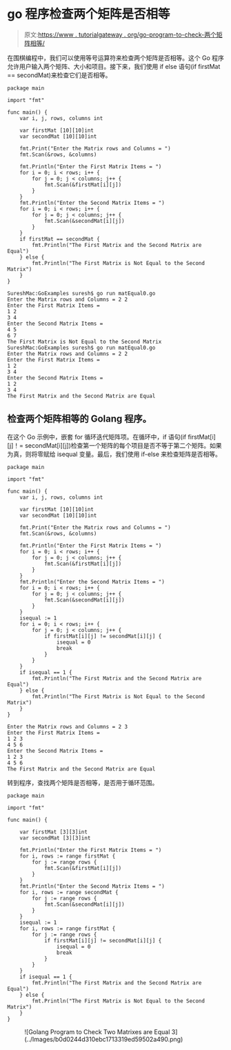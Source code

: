 # go 程序检查两个矩阵是否相等

> 原文:[https://www . tutorialgateway . org/go-program-to-check-两个矩阵相等/](https://www.tutorialgateway.org/go-program-to-check-two-matrixes-are-equal/)

在围棋编程中，我们可以使用等号运算符来检查两个矩阵是否相等。这个 Go 程序允许用户输入两个矩阵、大小和项目。接下来，我们使用 if else 语句(if firstMat == secondMat)来检查它们是否相等。

```
package main

import "fmt"

func main() {
    var i, j, rows, columns int

    var firstMat [10][10]int
    var secondMat [10][10]int

    fmt.Print("Enter the Matrix rows and Columns = ")
    fmt.Scan(&rows, &columns)

    fmt.Println("Enter the First Matrix Items = ")
    for i = 0; i < rows; i++ {
        for j = 0; j < columns; j++ {
            fmt.Scan(&firstMat[i][j])
        }
    }
    fmt.Println("Enter the Second Matrix Items = ")
    for i = 0; i < rows; i++ {
        for j = 0; j < columns; j++ {
            fmt.Scan(&secondMat[i][j])
        }
    }
    if firstMat == secondMat {
        fmt.Println("The First Matrix and the Second Matrix are Equal")
    } else {
        fmt.Println("The First Matrix is Not Equal to the Second Matrix")
    }
}
```

```
SureshMac:GoExamples suresh$ go run matEqual0.go
Enter the Matrix rows and Columns = 2 2
Enter the First Matrix Items = 
1 2 
3 4
Enter the Second Matrix Items = 
4 5
6 7
The First Matrix is Not Equal to the Second Matrix
SureshMac:GoExamples suresh$ go run matEqual0.go
Enter the Matrix rows and Columns = 2 2
Enter the First Matrix Items = 
1 2
3 4
Enter the Second Matrix Items = 
1 2
3 4
The First Matrix and the Second Matrix are Equal
```

## 检查两个矩阵相等的 Golang 程序。

在这个 Go 示例中，嵌套 for 循环迭代矩阵项。在循环中，if 语句(if firstMat[i][j]！= secondMat[i][j])检查第一个矩阵的每个项目是否不等于第二个矩阵。如果为真，则将零赋给 isequal 变量。最后，我们使用 if-else 来检查矩阵是否相等。

```
package main

import "fmt"

func main() {
    var i, j, rows, columns int

    var firstMat [10][10]int
    var secondMat [10][10]int

    fmt.Print("Enter the Matrix rows and Columns = ")
    fmt.Scan(&rows, &columns)

    fmt.Println("Enter the First Matrix Items = ")
    for i = 0; i < rows; i++ {
        for j = 0; j < columns; j++ {
            fmt.Scan(&firstMat[i][j])
        }
    }
    fmt.Println("Enter the Second Matrix Items = ")
    for i = 0; i < rows; i++ {
        for j = 0; j < columns; j++ {
            fmt.Scan(&secondMat[i][j])
        }
    }
    isequal := 1
    for i = 0; i < rows; i++ {
        for j = 0; j < columns; j++ {
            if firstMat[i][j] != secondMat[i][j] {
                isequal = 0
                break
            }
        }
    }
    if isequal == 1 {
        fmt.Println("The First Matrix and the Second Matrix are Equal")
    } else {
        fmt.Println("The First Matrix is Not Equal to the Second Matrix")
    }
}
```

```
Enter the Matrix rows and Columns = 2 3
Enter the First Matrix Items = 
1 2 3
4 5 6
Enter the Second Matrix Items = 
1 2 3
4 5 6
The First Matrix and the Second Matrix are Equal
```

转到程序，查找两个矩阵是否相等，是否用于循环范围。

```
package main

import "fmt"

func main() {

    var firstMat [3][3]int
    var secondMat [3][3]int

    fmt.Println("Enter the First Matrix Items = ")
    for i, rows := range firstMat {
        for j := range rows {
            fmt.Scan(&firstMat[i][j])
        }
    }
    fmt.Println("Enter the Second Matrix Items = ")
    for i, rows := range secondMat {
        for j := range rows {
            fmt.Scan(&secondMat[i][j])
        }
    }
    isequal := 1
    for i, rows := range firstMat {
        for j := range rows {
            if firstMat[i][j] != secondMat[i][j] {
                isequal = 0
                break
            }
        }
    }
    if isequal == 1 {
        fmt.Println("The First Matrix and the Second Matrix are Equal")
    } else {
        fmt.Println("The First Matrix is Not Equal to the Second Matrix")
    }
}
```

<figure class="wp-block-image size-large">![Golang Program to Check Two Matrixes are Equal 3](../Images/b0d0244d310ebc1713319ed59502a490.png)</figure>